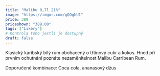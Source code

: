 ```yaml
---
title: "Malibu 0,7l 21%"
image: "https://imgur.com/gQOghU1"
price: 389
priceshown: "389,00"
tags: ["Likéry"]
# Kontrola toho jestli je dostupný
draft: false
---
```


Klasický karibský bílý rum obohacený o třtinový cukr a kokos. Hned při prvním ochutnání poznáte nezaměnitelnost Malibu Carribean Rum.

Doporučené kombinace: Coca cola, ananasový džus
